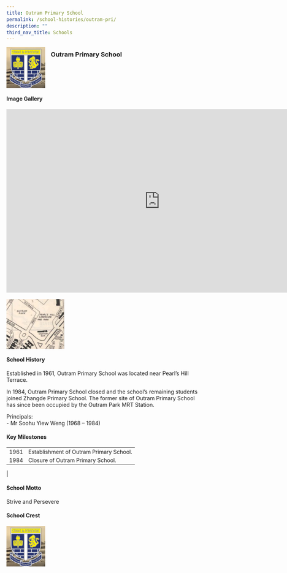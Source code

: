 ```yaml
---
title: Outram Primary School
permalink: /school-histories/outram-pri/
description: ""
third_nav_title: Schools
---
```

<img align="left" style="width:20%;margin-right:15px;" src="/images/outrampri1.png">

### **Outram Primary School**

<br clear="left">

#### **Image Gallery**
<iframe src="https://docs.google.com/presentation/d/e/2PACX-1vQRbCf44I8yM7OTxmTGcB9CG4z_MDVzf0WLB4l35gvE69lH_sHe4DH3l9HfQLIhzWTAqx3e2gZ4xTHC/embed?start=false&amp;loop=true&amp;delayms=5000" frameborder="0" width="800" height="479" allowfullscreen="true"></iframe>

<p><a href="/images/outrampri2.jpg">  
<img align="left" style="width:30%;margin-right:15px;" src="/images/outrampri2.jpg">
</a></p>

<br clear="left">

#### **School History**
Established in 1961, Outram Primary School was located near Pearl’s Hill Terrace.  
  
In 1984, Outram Primary School closed and the school’s remaining students joined Zhangde Primary School. The former site of Outram Primary School has since been occupied by the Outram Park MRT Station.  
  
Principals:<br>
\- Mr Soohu Yiew Weng (1968 – 1984)

#### **Key Milestones**

|  |  |
|:---:|---|
| 1961 | Establishment of Outram Primary School. |
| 1984 | Closure of Outram Primary School. |
|

#### **School Motto**
Strive and Persevere

#### **School Crest**
<img align="left" style="width:20%;margin-right:15px;" src="/images/outrampri1.png">


<br clear="left">
